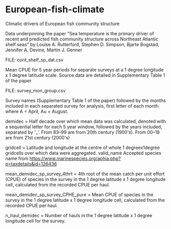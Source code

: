 # European-fish-climate

Climatic drivers of European fish community structure

Data underpinning the paper "Sea temperature is the primary driver of recent and predicted fish community structure across Northeast Atlantic shelf seas"	by Louise A. Rutterford, Stephen D. Simpson, Bjarte Bogstad, Jennifer A. Devine, Martin J. Genner	
	
FILE: cont_shelf_sp_dat.csv 

Mean CPUE for 5 year periods for separate surveys at a 1 degree longitude x 1 degree latitude scale. Source data are	detailed in Supplementary Table 1 of the paper
	
FILE: survey_mon_group.csv	

Survey names (Supplementary Table 1 of the paper) followed by the months included in each separated survey for analysis, first letter of each month where A = April, Au = August.

demidec	= Half decade over which mean data was calculated, denoted with a sequential letter for each 5 year window, followed by the years included, separated by '_'. From 83–99 are from 20th century (1900's). From 00–18 are from 21st century (2000's)

gridcell = Latitude and longitude at the centre of whole 1 degreex1degree gridcells over which data were aggregated.
valid_name	Accepted species name from https://www.marinespecies.org/aphia.php?p=taxdetails&id=126436 

mean_demidec_sp_survey_4thrt = 4th root of the mean catch per unit effort (CPUE) of species in the survey in the 1 degree latitude x 1 degree longitude cell, calculated from the recorded CPUE per haul.

mean_demidec_sp_survey_CPHE_pure = Mean CPUE of species in the survey in the 1 degree latitude x 1 degree longitude cell, calculated from the recorded CPUE per haul.

n_haul_demidec = Number of hauls in the 1 degree latitude x 1 degree longitude cell for the survey.
